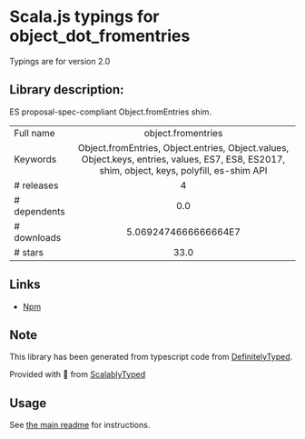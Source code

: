 
# Scala.js typings for object_dot_fromentries

Typings are for version 2.0

## Library description:
ES proposal-spec-compliant Object.fromEntries shim.

|                    |                 |
| ------------------ | :-------------: |
| Full name          | object.fromentries |
| Keywords           | Object.fromEntries, Object.entries, Object.values, Object.keys, entries, values, ES7, ES8, ES2017, shim, object, keys, polyfill, es-shim API |
| # releases         | 4 |
| # dependents       | 0.0 |
| # downloads        | 5.0692474666666664E7 |
| # stars            | 33.0 |

## Links
- [Npm](https://www.npmjs.com/package/object.fromentries)
    


## Note
This library has been generated from typescript code from [DefinitelyTyped](https://definitelytyped.org).

Provided with :purple_heart: from [ScalablyTyped](https://github.com/oyvindberg/ScalablyTyped)

## Usage
See [the main readme](../../readme.md) for instructions.


